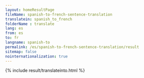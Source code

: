 ```yaml
---
layout: homeResultPage
fileName: spanish-to-french-sentence-translation
translatein: spanish_to_french
folderName : translate
lang: es
from: es
to: fr
langname: spanish-to
permalink: /es/spanish-to-french-sentence-translation/result
sitemap: false
nointernationalization: true
---
```

{% include result/translateinto.html %}

<script src="/js/result/translation.js" data-foldername="{{page.folderName}}" data-lang="{{page.lang}}"></script>

